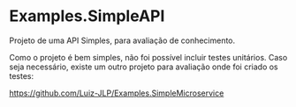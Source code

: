 # Examples.SimpleAPI

Projeto de uma API Simples, para avaliação de conhecimento.

Como o projeto é bem simples, não foi possível incluir testes unitários. Caso seja necessário, existe um outro projeto para avaliação onde foi criado os testes:

https://github.com/Luiz-JLP/Examples.SimpleMicroservice